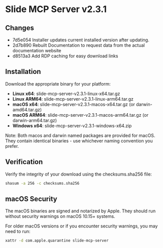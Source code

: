 # Slide MCP Server v2.3.1

## Changes

- 7d5e054 Installer updates current installed version after updating.
- 2d7b890 Rebuilt Documentation to request data from the actual documentation website
- d8513a3 Add RDP caching for easy download links

## Installation

Download the appropriate binary for your platform:

- **Linux x64**: slide-mcp-server-v2.3.1-linux-x64.tar.gz
- **Linux ARM64**: slide-mcp-server-v2.3.1-linux-arm64.tar.gz  
- **macOS x64**: slide-mcp-server-v2.3.1-macos-x64.tar.gz (or darwin-amd64.tar.gz)
- **macOS ARM64**: slide-mcp-server-v2.3.1-macos-arm64.tar.gz (or darwin-arm64.tar.gz)
- **Windows x64**: slide-mcp-server-v2.3.1-windows-x64.zip

Note: Both macos and darwin named packages are provided for macOS. They contain identical binaries - use whichever naming convention you prefer.

## Verification

Verify the integrity of your download using the checksums.sha256 file:

```bash
shasum -a 256 -c checksums.sha256
```

## macOS Security

The macOS binaries are signed and notarized by Apple. They should run without security warnings on macOS 10.15+ systems.

For older macOS versions or if you encounter security warnings, you may need to run:

```bash
xattr -d com.apple.quarantine slide-mcp-server
```
